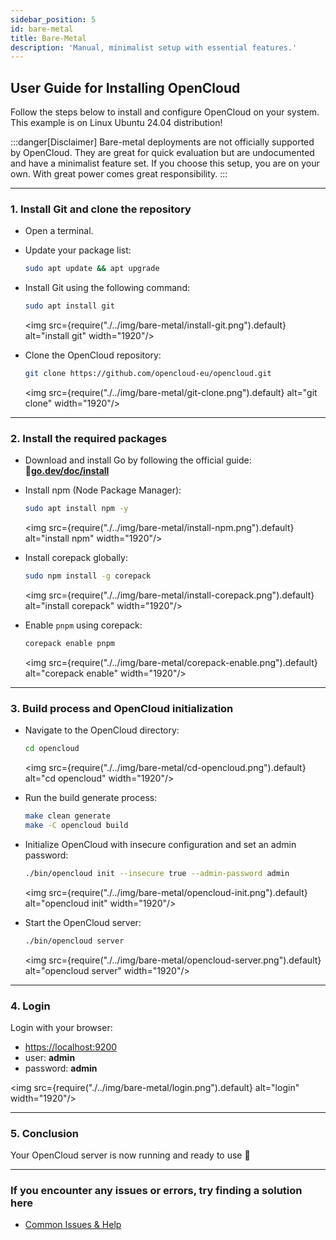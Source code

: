 ```yaml
---
sidebar_position: 5
id: bare-metal
title: Bare-Metal
description: 'Manual, minimalist setup with essential features.'
---
```


## User Guide for Installing OpenCloud

Follow the steps below to install and configure OpenCloud on your system.<br/> This example is on Linux Ubuntu 24.04
distribution!

:::danger[Disclaimer] Bare-metal deployments are not officially supported by OpenCloud. They are great for quick
evaluation but are undocumented and have a minimalist feature set. If you choose this setup, you are on your own. With
great power comes great responsibility. :::

---

### 1. Install Git and clone the repository

- Open a terminal.

- Update your package list:

  ```bash
  sudo apt update && apt upgrade
  ```

- Install Git using the following command:

  ```bash
  sudo apt install git
  ```

  <img src={require("./../img/bare-metal/install-git.png").default} alt="install git" width="1920"/>

- Clone the OpenCloud repository:

  ```bash
  git clone https://github.com/opencloud-eu/opencloud.git
  ```

  <img src={require("./../img/bare-metal/git-clone.png").default} alt="git clone" width="1920"/>

---

### 2. Install the required packages

- Download and install Go by following the official guide: 🔗[**go.dev/doc/install**](https://go.dev/doc/install)

- Install npm (Node Package Manager):

  ```bash
  sudo apt install npm -y
  ```

  <img src={require("./../img/bare-metal/install-npm.png").default} alt="install npm" width="1920"/>

- Install corepack globally:

  ```bash
  sudo npm install -g corepack
  ```

  <img src={require("./../img/bare-metal/install-corepack.png").default} alt="install corepack" width="1920"/>

- Enable `pnpm` using corepack:

  ```bash
  corepack enable pnpm
  ```

  <img src={require("./../img/bare-metal/corepack-enable.png").default} alt="corepack enable" width="1920"/>

---

### 3. Build process and OpenCloud initialization

- Navigate to the OpenCloud directory:

  ```bash
  cd opencloud
  ```

  <img src={require("./../img/bare-metal/cd-opencloud.png").default} alt="cd opencloud" width="1920"/>

- Run the build generate process:

  ```bash
  make clean generate
  make -C opencloud build
  ```

- Initialize OpenCloud with insecure configuration and set an admin password:

  ```bash
  ./bin/opencloud init --insecure true --admin-password admin
  ```

  <img src={require("./../img/bare-metal/opencloud-init.png").default} alt="opencloud init" width="1920"/>

- Start the OpenCloud server:

  ```bash
  ./bin/opencloud server
  ```

  <img src={require("./../img/bare-metal/opencloud-server.png").default} alt="opencloud server" width="1920"/>

---

### 4. Login

Login with your browser:

- [https://localhost:9200](https://localhost:9200)
- user: **admin**
- password: **admin**

<img src={require("./../img/bare-metal/login.png").default} alt="login" width="1920"/>

---

### 5. Conclusion

Your OpenCloud server is now running and ready to use 🚀

---

### If you encounter any issues or errors, try finding a solution here

- [Common Issues & Help](./../../resources/common-issues.md)
